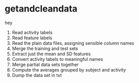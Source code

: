 # getandcleandata 
hey 

1. Read activity labels
2. Read feature labels
3. Read the plain data files, assigning sensible column names
4. Merge the training and test sets
5. Extract just the mean and SD features
6. Convert activity labels to meaningful names
7. Merge partial data sets together
8. Compute the averages grouped by subject and activity
9. Dump the data set in txt
